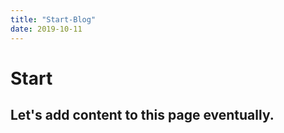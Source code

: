 ```yaml
---
title: "Start-Blog"
date: 2019-10-11
---
```


# Start

## Let's add content to this page eventually.
